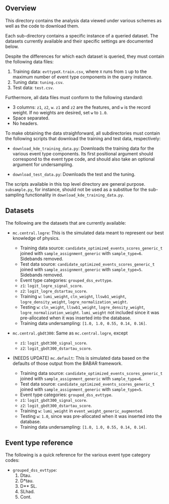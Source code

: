 Overview
---

This directory contains the analysis data viewed under various schemes as well as the code to download them. 

Each sub-directory contains a specific instance of a queried dataset. The datasets currently available and their specific settings are documented below.

Despite the differences for which each dataset is queried, they must contain the following data files: 

1. Training data: `evttypeX.train.csv`, where `X` runs from `1` up to the maximum number of event type components in the query instance.
2. Tuning data: `tuning.csv`. 
2. Test data: `test.csv`. 

Furthermore, all data files must conform to the following standard:
+ 3 columns: `z1`, `z2`, `w`. `z1` and `z2` are the features, and `w` is the record weight. If no weights are desired, set `w` to `1.0`. 
+ Space separated. 
+ No headers. 

To make obtaining the data straighforward, all subdirectories must contain the following scripts that download the training and test data, respectively:

+ `download_kde_training_data.py`: Downloads the training data for the various event type components. Its first positional argument should correspond to the event type code, and should also take an optional argument for undersampling. 

+ `download_test_data.py`: Downloads the test and the tuning. 

The scripts available in this top level directory are general purpose. `subsample.py`, for instance, should not be used as a substitue for the sub-sampling functionality in `download_kde_training_data.py`.

Datasets
---

The following are the datasets that are currently available:

+ `mc.central.logre`: This is the simulated data meant to represent our best knowledge of physics. 

   + Training data source: `candidate_optimized_events_scores_generic_t` joined with `sample_assignment_generic` with `sample_type=6`. Sidebands removed.
   + Test data source: `candidate_optimized_events_scores_generic_t` joined with `sample_assignment_generic` with `sample_type=5`. Sidebands removed.
   + Event type categories: `grouped_dss_evttype`. 
   + `z1`: `logit_logre_signal_score`. 
   + `z2`: `logit_logre_dstartau_score`. 
   + Training `w`: `lumi_weight`, `cln_weight`, `llswb1_weight`, `logre_density_weight`, `logre_normalization_weight`. 
   + Testing `w`: `cln_weight`, `llswb1_weight`, `logre_density_weight`, `logre_normalization_weight`. `lumi_weight` not included since it was pre-allocated when it was inserted into the database. 
   + Training data undersampling: `[1.0, 1.0, 0.55, 0.14, 0.16]`.




+ `mc.central.gbdt300`: Same as `mc.central.logre`, except
  
    + `z1`: `logit_gbdt300_signal_score`.
    + `z2`: `logit_gbdt300_dstartau_score`.




+ (NEEDS UPDATE) `mc.default`: This is simulated data based on the defaults of those output from the BABAR framework. 

   + Training data source: `candidate_optimized_events_scores_generic_t` joined with `sample_assignment_generic` with `sample_type=6`.
   + Test data source: `candidate_optimized_events_scores_generic_t` joined with `sample_assignment_generic` with `sample_type=5`.
   + Event type categories: `grouped_dss_evttype`. 
   + `z1`: `logit_gbdt300_signal_score`. 
   + `z2`: `logit_gbdt300_dstartau_score`. 
   + Training `w`: `lumi_weight` in `event_weight_generic_augmented`. 
   + Testing `w`: `1.0`, since was pre-allocated when it was inserted into the database. 
   + Training data undersampling: `[1.0, 1.0, 0.55, 0.14, 0.14]`.


Event type reference
---

The following is a quick reference for the various event type category codes:

+ `grouped_dss_evttype`:
    1. Dtau.
    2. D\*tau.
    3. D\*\* SL.
    4. SLhad.
    5. Cont.
